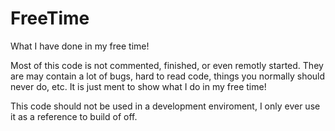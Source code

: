 # FreeTime
What I have done in my free time!

Most of this code is not commented, finished, or even remotly started.  They are may contain a lot of bugs, hard to read code, things you normally should never do, etc. It is just ment to show what I do in my free time!

This code should not be used in a development enviroment, I only ever use it as a reference to build of off.
